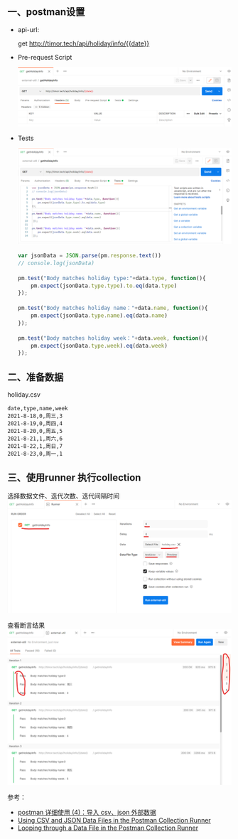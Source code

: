 ## 一、postman设置

* api-url:
  
  get  http://timor.tech/api/holiday/info/{{date}}


* Pre-request Script

    ![打印参数](images/postman-01.png)

* Tests

    ![设置断言](images/postman-02.png)

    ```js
    var jsonData = JSON.parse(pm.response.text())
    // console.log(jsonData)

    pm.test("Body matches holiday type:"+data.type, function(){
        pm.expect(jsonData.type.type).to.eq(data.type)
    });

    pm.test("Body matches holiday name："+data.name, function(){
        pm.expect(jsonData.type.name).eq(data.name)
    });

    pm.test("Body matches holiday week："+data.week, function(){
        pm.expect(jsonData.type.week).eq(data.week)
    });
    ```

## 二、准备数据
holiday.csv
```csv
date,type,name,week
2021-8-18,0,周三,3
2021-8-19,0,周四,4
2021-8-20,0,周五,5
2021-8-21,1,周六,6
2021-8-22,1,周日,7
2021-8-23,0,周一,1
```

## 三、使用runner 执行collection
选择数据文件、迭代次数、迭代间隔时间
 ![选择数据文件](images/postman-03.png)

查看断言结果
 ![查看断言结果](images/postman-04.png)

参考：
* [postman 详细使用 (4)：导入 csv、json 外部数据](https://blog.csdn.net/Al_assad/article/details/81370183)
* [Using CSV and JSON Data Files in the Postman Collection Runner](https://blog.postman.com/using-csv-and-json-files-in-the-postman-collection-runner/)
* [Looping through a Data File in the Postman Collection Runner](https://blog.postman.com/looping-through-a-data-file-in-the-postman-collection-runner/)
